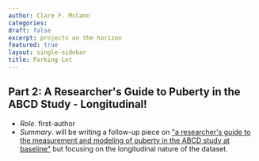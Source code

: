 ```yaml
---
author: Clare F. McCann
categories:
draft: false
excerpt: projects on the horizon
featured: true
layout: single-sidebar
title: Parking Lot
---
```


## Part 2: A Researcher's Guide to Puberty in the ABCD Study - Longitudinal!
- *Role*. first-author
- *Summary*. will be writing a follow-up piece on ["a researcher's guide to the measurement and modeling of puberty in the ABCD study at baseline"](https://pubmed.ncbi.nlm.nih.gov/34025573/) but focusing on the longitudinal nature of the dataset.

